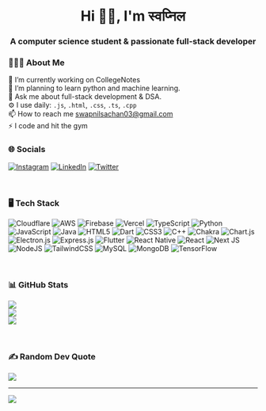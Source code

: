 <h1 align="center">Hi 👋🏼, I'm स्वप्निल</h1>
<h3 align="center">A computer science student & passionate full-stack developer</h3>

### 🧑🏽‍🦱 About Me
🔭 I’m currently working on CollegeNotes<br>
🌱 I’m planning to learn python and machine learning.<br>
💬 Ask me about full-stack development & DSA.<br>
⚙️ I use daily: `.js`, `.html`, `.css`, `.ts`, `.cpp`<br>
📫 How to reach me swapnilsachan03@gmail.com<br>
⚡️ I code and hit the gym<br>


### 🌐 Socials
[![Instagram](https://img.shields.io/badge/Instagram-%23E4405F.svg?logo=Instagram&logoColor=white)](https://instagram.com/swapnilsachan03) [![LinkedIn](https://img.shields.io/badge/LinkedIn-%230077B5.svg?logo=linkedin&logoColor=white)](https://linkedin.com/in/swapnilsachan03) [![Twitter](https://img.shields.io/badge/Twitter-%231DA1F2.svg?logo=Twitter&logoColor=white)](https://twitter.com/swapnilsachan03) 

<br>

### 🖥️ Tech Stack
![Cloudflare](https://img.shields.io/badge/Cloudflare-F38020?style=for-the-badge&logo=Cloudflare&logoColor=white) ![AWS](https://img.shields.io/badge/AWS-%23FF9900.svg?style=for-the-badge&logo=amazon-aws&logoColor=white) ![Firebase](https://img.shields.io/badge/firebase-%23039BE5.svg?style=for-the-badge&logo=firebase) ![Vercel](https://img.shields.io/badge/vercel-%23000000.svg?style=for-the-badge&logo=vercel&logoColor=white) ![TypeScript](https://img.shields.io/badge/typescript-%23007ACC.svg?style=for-the-badge&logo=typescript&logoColor=white) ![Python](https://img.shields.io/badge/python-3670A0?style=for-the-badge&logo=python&logoColor=ffdd54) ![JavaScript](https://img.shields.io/badge/javascript-%23323330.svg?style=for-the-badge&logo=javascript&logoColor=%23F7DF1E) ![Java](https://img.shields.io/badge/java-%23ED8B00.svg?style=for-the-badge&logo=java&logoColor=white) ![HTML5](https://img.shields.io/badge/html5-%23E34F26.svg?style=for-the-badge&logo=html5&logoColor=white) ![Dart](https://img.shields.io/badge/dart-%230175C2.svg?style=for-the-badge&logo=dart&logoColor=white) ![CSS3](https://img.shields.io/badge/css3-%231572B6.svg?style=for-the-badge&logo=css3&logoColor=white) ![C++](https://img.shields.io/badge/c++-%2300599C.svg?style=for-the-badge&logo=c%2B%2B&logoColor=white) ![Chakra](https://img.shields.io/badge/chakra-%234ED1C5.svg?style=for-the-badge&logo=chakraui&logoColor=white) ![Chart.js](https://img.shields.io/badge/chart.js-F5788D.svg?style=for-the-badge&logo=chart.js&logoColor=white) ![Electron.js](https://img.shields.io/badge/Electron-191970?style=for-the-badge&logo=Electron&logoColor=white) ![Express.js](https://img.shields.io/badge/express.js-%23404d59.svg?style=for-the-badge&logo=express&logoColor=%2361DAFB) ![Flutter](https://img.shields.io/badge/Flutter-%2302569B.svg?style=for-the-badge&logo=Flutter&logoColor=white) ![React Native](https://img.shields.io/badge/react_native-%2320232a.svg?style=for-the-badge&logo=react&logoColor=%2361DAFB) ![React](https://img.shields.io/badge/react-%2320232a.svg?style=for-the-badge&logo=react&logoColor=%2361DAFB) ![Next JS](https://img.shields.io/badge/Next-black?style=for-the-badge&logo=next.js&logoColor=white) ![NodeJS](https://img.shields.io/badge/node.js-6DA55F?style=for-the-badge&logo=node.js&logoColor=white) ![TailwindCSS](https://img.shields.io/badge/tailwindcss-%2338B2AC.svg?style=for-the-badge&logo=tailwind-css&logoColor=white) ![MySQL](https://img.shields.io/badge/mysql-%2300f.svg?style=for-the-badge&logo=mysql&logoColor=white) ![MongoDB](https://img.shields.io/badge/MongoDB-%234ea94b.svg?style=for-the-badge&logo=mongodb&logoColor=white) ![TensorFlow](https://img.shields.io/badge/TensorFlow-%23FF6F00.svg?style=for-the-badge&logo=TensorFlow&logoColor=white)

<br>

### 📊 GitHub Stats
![](https://github-readme-stats.vercel.app/api?username=swapnil-sachan&theme=dark&hide_border=false&include_all_commits=true&count_private=true)<br/>
![](https://github-readme-streak-stats.herokuapp.com/?user=swapnil-sachan&theme=dark&hide_border=false)<br/>
![](https://github-readme-stats.vercel.app/api/top-langs/?username=swapnil-sachan&theme=dark&hide_border=false&include_all_commits=true&count_private=true&layout=compact)

<br>

### ✍️ Random Dev Quote
![](https://quotes-github-readme.vercel.app/api?type=horizontal&theme=radical)

---
[![](https://visitcount.itsvg.in/api?id=swapnil-sachan&icon=0&color=0)](https://visitcount.itsvg.in)
